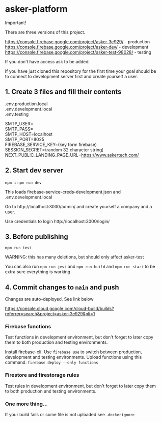 # asker-platform

Important!

There are three versions of this project.

https://console.firebase.google.com/project/asker-3e929/ - production\
https://console.firebase.google.com/project/asker-dev/ - development\
https://console.firebase.google.com/project/asker-test-98028/ - testing

If you don't have access ask to be added.

If you have just cloned this repository for the first time your goal should be to connect to development server first and create yourself a user.

## 1. Create 3 files and fill their contents

.env.production.local\
.env.development.local\
.env.testing

SMTP_USER=\
SMTP_PASS=\
SMTP_HOST=localhost\
SMTP_PORT=8025\
FIREBASE_SERVICE_KEY=(key form firebase)\
SESSION_SECRET=(random 32 character string)\
NEXT_PUBLIC_LANDING_PAGE_URL=https://www.askertech.com/

## 2. Start dev server

`npm i`
`npm run dev`

This loads firebase-service-creds-development.json and .env.development.local

Go to http://localhost:3000/admin/ and create yourself a company and a user.

Use credentials to login http://localhost:3000/login/

## 3. Before publishing

`npm run test`

WARNING: this has many deletions, but should only affect asker-test

You can also run `npm run jest` and `npm run build` and `npm run start` to be extra sure everything is working.

## 4. Commit changes to `main` and push

Changes are auto-deployed. See link below

https://console.cloud.google.com/cloud-build/builds?referrer=search&project=asker-3e929&pli=1

### Firebase functions

Test functions in development environment, but don't forget to later copy them to both production and testing environments.

Install firebase-cli. Use `firebase use` to switch between production, development and testing environments. Upload functions using this command: `firebase deploy --only functions`

### Firestore and firestorage rules

Test rules in development environment, but don't forget to later copy them to both production and testing environments.

### One more thing...

If your build fails or some file is not uploaded see `.dockerignore`
